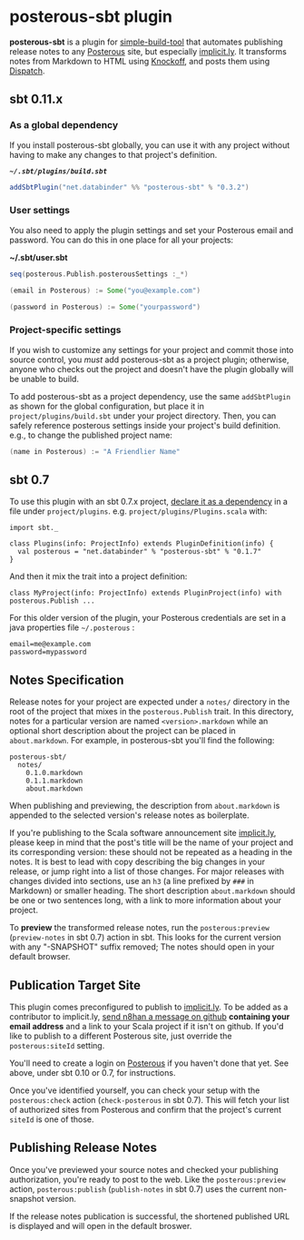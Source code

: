 posterous-sbt plugin
====================

**posterous-sbt** is a plugin for [simple-build-tool] that automates publishing release notes to any [Posterous] site, but especially [implicit.ly]. It transforms notes from Markdown to HTML using [Knockoff], and posts them using [Dispatch].

sbt 0.11.x
----------

### As a global dependency

If you install posterous-sbt globally, you can use it with any project
without having to make any changes to that project's definition.

***`~/.sbt/plugins/build.sbt`***

```scala
addSbtPlugin("net.databinder" %% "posterous-sbt" % "0.3.2")
```

### User settings

You also need to apply the plugin settings and set your Posterous
email and password. You can do this in one place for all your
projects:

**~/.sbt/user.sbt**

```scala
seq(posterous.Publish.posterousSettings :_*)

(email in Posterous) := Some("you@example.com")

(password in Posterous) := Some("yourpassword")
```

### Project-specific settings

If you wish to customize any settings for your project and commit
those into source control, you *must* add posterous-sbt as a project
plugin; otherwise, anyone who checks out the project and doesn't have
the plugin globally will be unable to build.

To add posterous-sbt as a project dependency, use the same
`addSbtPlugin` as shown for the global configuration, but place
it in `project/plugins/build.sbt` under your project directory. Then,
you can safely reference posterous settings inside your project's
build definition. e.g., to change the published project name:

```scala
(name in Posterous) := "A Friendlier Name"
```

sbt 0.7
-------

To use this plugin with an sbt 0.7.x project,
[declare it as a dependency][plugins] in a file under
`project/plugins`. e.g. `project/plugins/Plugins.scala` with:

    import sbt._

    class Plugins(info: ProjectInfo) extends PluginDefinition(info) {
      val posterous = "net.databinder" % "posterous-sbt" % "0.1.7"
    }

And then it mix the trait into a project definition:

    class MyProject(info: ProjectInfo) extends PluginProject(info) with posterous.Publish ...

For this older version of the plugin, your Posterous credentials are set in a java properties file `~/.posterous` :

    email=me@example.com
    password=mypassword

Notes Specification
-------------------

Release notes for your project are expected under a `notes/` directory in the root of the project that mixes in the `posterous.Publish` trait. In this directory, notes for a particular version are named `<version>.markdown` while an optional short description about the project can be placed in `about.markdown`. For example, in posterous-sbt you'll find the following:

    posterous-sbt/
      notes/
        0.1.0.markdown
        0.1.1.markdown
        about.markdown

When publishing and previewing, the description from `about.markdown` is appended to the selected version's release notes as boilerplate.

If you're publishing to the Scala software announcement site [implicit.ly], please keep in mind that the post's title will be the name of your project and its corresponding version: these should not be repeated as a heading in the notes. It is best to lead with copy describing the big changes in your release, or jump right into a list of those changes. For major releases with changes divided into sections, use an `h3` (a line prefixed by `###` in Markdown) or smaller heading. The short description `about.markdown` should be one or two sentences long, with a link to more information about your project.

To **preview** the transformed release notes, run the
`posterous:preview` (`preview-notes` in sbt 0.7) action in sbt. This
looks for the current version with any "-SNAPSHOT" suffix removed; The
notes should open in your default browser.

Publication Target Site
-----------------------

This plugin comes preconfigured to publish to [implicit.ly]. To be
added as a contributor to implicit.ly,
[send n8han a message on github][message] **containing your email
address** and a link to your Scala project if it isn't on github. If
you'd like to publish to a different Posterous site, just override the
`posterous:siteId` setting.

You'll need to create a login on [Posterous] if you haven't done that
yet. See above, under sbt 0.10 or 0.7, for instructions.

Once you've identified yourself, you can check your setup with the
`posterous:check` action (`check-posterous` in sbt 0.7). This will
fetch your list of authorized sites from Posterous and confirm that
the project's current `siteId` is one of those.

Publishing Release Notes
------------------------

Once you've previewed your source notes and checked your publishing
authorization, you're ready to post to the web. Like the
`posterous:preview` action, `posterous:publish` (`publish-notes` in
sbt 0.7) uses the current non-snapshot version.

If the release notes publication is successful, the shortened
published URL is displayed and will open in the default broswer.

[posterous-sbt]: http://github.com/n8han/posterous-sbt
[simple-build-tool]: https://github.com/harrah/xsbt/wiki
[Posterous]: http://posterous.com/
[Knockoff]: http://tristanhunt.com/projects/knockoff/
[Dispatch]: http://dispatch.databinder.net/
[implicit.ly]: http://implicit.ly/
[plugins]: http://code.google.com/p/simple-build-tool/wiki/SbtPlugins
[message]: http://github.com/inbox/new/n8han
